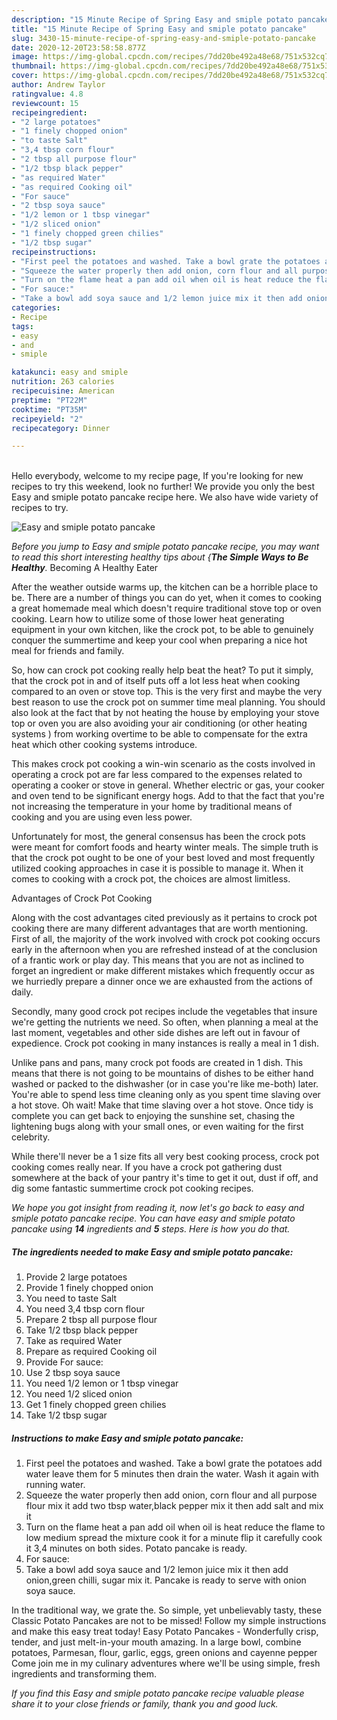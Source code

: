 ```yaml
---
description: "15 Minute Recipe of Spring Easy and smiple potato pancake"
title: "15 Minute Recipe of Spring Easy and smiple potato pancake"
slug: 3430-15-minute-recipe-of-spring-easy-and-smiple-potato-pancake
date: 2020-12-20T23:58:58.877Z
image: https://img-global.cpcdn.com/recipes/7dd20be492a48e68/751x532cq70/easy-and-smiple-potato-pancake-recipe-main-photo.jpg
thumbnail: https://img-global.cpcdn.com/recipes/7dd20be492a48e68/751x532cq70/easy-and-smiple-potato-pancake-recipe-main-photo.jpg
cover: https://img-global.cpcdn.com/recipes/7dd20be492a48e68/751x532cq70/easy-and-smiple-potato-pancake-recipe-main-photo.jpg
author: Andrew Taylor
ratingvalue: 4.8
reviewcount: 15
recipeingredient:
- "2 large potatoes"
- "1 finely chopped onion"
- "to taste Salt"
- "3,4 tbsp corn flour"
- "2 tbsp all purpose flour"
- "1/2 tbsp black pepper"
- "as required Water"
- "as required Cooking oil"
- "For sauce"
- "2 tbsp soya sauce"
- "1/2 lemon or 1 tbsp vinegar"
- "1/2 sliced onion"
- "1 finely chopped green chilies"
- "1/2 tbsp sugar"
recipeinstructions:
- "First peel the potatoes and washed. Take a bowl grate the potatoes add water leave them for 5 minutes then drain the water. Wash it again with running water."
- "Squeeze the water properly then add onion, corn flour and all purpose flour mix it add two tbsp water,black pepper mix it then add salt and mix it"
- "Turn on the flame heat a pan add oil when oil is heat reduce the flame to low medium spread the mixture cook it for a minute flip it carefully cook it 3,4 minutes on both sides. Potato pancake is ready."
- "For sauce:"
- "Take a bowl add soya sauce and 1/2 lemon juice mix it then add onion,green chilli, sugar mix it. Pancake is ready to serve with onion soya sauce."
categories:
- Recipe
tags:
- easy
- and
- smiple

katakunci: easy and smiple 
nutrition: 263 calories
recipecuisine: American
preptime: "PT22M"
cooktime: "PT35M"
recipeyield: "2"
recipecategory: Dinner

---
```

<br>
Hello everybody, welcome to my recipe page, If you're looking for new recipes to try this weekend, look no further! We provide you only the best Easy and smiple potato pancake recipe here. We also have wide variety of recipes to try.
<br>


![Easy and smiple potato pancake](https://img-global.cpcdn.com/recipes/7dd20be492a48e68/751x532cq70/easy-and-smiple-potato-pancake-recipe-main-photo.jpg)

<i>Before you jump to Easy and smiple potato pancake recipe, you may want to read this short interesting healthy tips about {<strong>The Simple Ways to Be Healthy</strong>.</i>
Becoming A Healthy Eater


After the weather outside warms up, the kitchen can be a horrible place to be. There are a number of things you can do yet, when it comes to cooking a great homemade meal which doesn't require traditional stove top or oven cooking. Learn how to utilize some of those lower heat generating equipment in your own kitchen, like the crock pot, to be able to genuinely conquer the summertime and keep your cool when preparing a nice hot meal for friends and family.

So, how can crock pot cooking really help beat the heat? To put it simply, that the crock pot in and of itself puts off a lot less heat when cooking compared to an oven or stove top. This is the very first and maybe the very best reason to use the crock pot on summer time meal planning. You should also look at the fact that by not heating the house by employing your stove top or oven you are also avoiding your air conditioning (or other heating systems ) from working overtime to be able to compensate for the extra heat which other cooking systems introduce.

This makes crock pot cooking a win-win scenario as the costs involved in operating a crock pot are far less compared to the expenses related to operating a cooker or stove in general. Whether electric or gas, your cooker and oven tend to be significant energy hogs. Add to that the fact that you're not increasing the temperature in your home by traditional means of cooking and you are using even less power.

Unfortunately for most, the general consensus has been the crock pots were meant for comfort foods and hearty winter meals.  The simple truth is that the crock pot ought to be one of your best loved and most frequently utilized cooking approaches in case it is possible to manage it. When it comes to cooking with a crock pot, the choices are almost limitless.  

Advantages of Crock Pot Cooking

Along with the cost advantages cited previously as it pertains to crock pot cooking there are many different advantages that are worth mentioning. First of all, the majority of the work involved with crock pot cooking occurs early in the afternoon when you are refreshed instead of at the conclusion of a frantic work or play day. This means that you are not as inclined to forget an ingredient or make different mistakes which frequently occur as we hurriedly prepare a dinner once we are exhausted from the actions of daily.

Secondly, many good crock pot recipes include the vegetables that insure we're getting the nutrients we need. So often, when planning a meal at the last moment, vegetables and other side dishes are left out in favour of expedience. Crock pot cooking in many instances is really a meal in 1 dish.

 Unlike pans and pans, many crock pot foods are created in 1 dish. This means that there is not going to be mountains of dishes to be either hand washed or packed to the dishwasher (or in case you're like me-both) later. You're able to spend less time cleaning only as you spent time slaving over a hot stove. Oh wait! Make that time slaving over a hot stove. Once tidy is complete you can get back to enjoying the sunshine set, chasing the lightening bugs along with your small ones, or even waiting for the first celebrity.

While there'll never be a 1 size fits all very best cooking process, crock pot cooking comes really near. If you have a crock pot gathering dust somewhere at the back of your pantry it's time to get it out, dust if off, and dig some fantastic summertime crock pot cooking recipes.


<i>We hope you got insight from reading it, now let's go back to easy and smiple potato pancake recipe. You can have easy and smiple potato pancake using <strong>14</strong> ingredients and <strong>5</strong> steps. Here is how you do that.
</i>

##### The ingredients needed to make Easy and smiple potato pancake:

1. Provide 2 large potatoes
1. Provide 1 finely chopped onion
1. You need to taste Salt
1. You need 3,4 tbsp corn flour
1. Prepare 2 tbsp all purpose flour
1. Take 1/2 tbsp black pepper
1. Take as required Water
1. Prepare as required Cooking oil
1. Provide For sauce:
1. Use 2 tbsp soya sauce
1. You need 1/2 lemon or 1 tbsp vinegar
1. You need 1/2 sliced onion
1. Get 1 finely chopped green chilies
1. Take 1/2 tbsp sugar


##### Instructions to make Easy and smiple potato pancake:

1. First peel the potatoes and washed. Take a bowl grate the potatoes add water leave them for 5 minutes then drain the water. Wash it again with running water.
1. Squeeze the water properly then add onion, corn flour and all purpose flour mix it add two tbsp water,black pepper mix it then add salt and mix it
1. Turn on the flame heat a pan add oil when oil is heat reduce the flame to low medium spread the mixture cook it for a minute flip it carefully cook it 3,4 minutes on both sides. Potato pancake is ready.
1. For sauce:
1. Take a bowl add soya sauce and 1/2 lemon juice mix it then add onion,green chilli, sugar mix it. Pancake is ready to serve with onion soya sauce.


In the traditional way, we grate the. So simple, yet unbelievably tasty, these Classic Potato Pancakes are not to be missed! Follow my simple instructions and make this easy treat today! Easy Potato Pancakes - Wonderfully crisp, tender, and just melt-in-your mouth amazing. In a large bowl, combine potatoes, Parmesan, flour, garlic, eggs, green onions and cayenne pepper Come join me in my culinary adventures where we&#39;ll be using simple, fresh ingredients and transforming them. 

<i>If you find this Easy and smiple potato pancake recipe valuable please share it to your close friends or family, thank you and good luck.</i>
